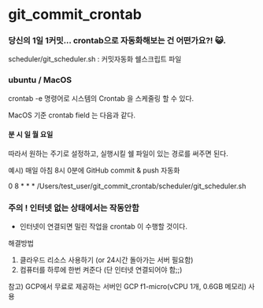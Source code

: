 # git_commit_crontab
  
    
### 당신의 1일 1커밋... crontab으로 자동화해보는 건 어떤가요?! 😺. 
scheduler/git_scheduler.sh : 커밋자동화 쉘스크립트 파일

### ubuntu / MacOS

crontab -e 명령어로 시스템의 Crontab 을 스케줄링 할 수 있다. 

MacOS 기준 crontab field 는 다음과 같다. 

#### 분 시 일 월 요일 


따라서 원하는 주기로 설정하고, 실행시킬 쉘 파일이 있는 경로를 써주면 된다. 

예시) 매일 아침 8시 0분에 GitHub commit & push 자동화 

 0 8 * * * /Users/test_user/git_commit_crontab/scheduler/git_scheduler.sh
   
     
     
### 주의 ! 인터넷 없는 상태에서는 작동안함   
- 인터넷이 연결되면 밀린 작업을 crontab 이 수행할 것이다.   
    
해결방법  
1. 클라우드 리소스 사용하기 (or 24시간 돌아가는 서버 필요함)
2. 컴퓨터를 하루에 한번 켜준다 (단 인터넷 연결되어야 함;;)

참고)
GCP에서 무료로 제공하는 서버인 GCP f1-micro(vCPU 1개, 0.6GB 메모리) 사용
